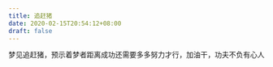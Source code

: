 ```yaml
---
title: 追赶猪
date: 2020-02-15T20:54:12+08:00
draft: false
---
```


梦见追赶猪，预示着梦者距离成功还需要多多努力才行，加油干，功夫不负有心人